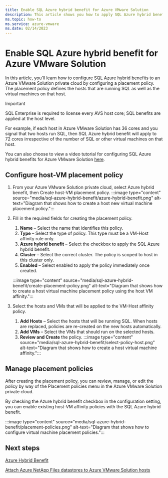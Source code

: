 ```yaml
---
title: Enable SQL Azure hybrid benefit for Azure VMware Solution
description: This article shows you how to apply SQL Azure hybrid benefits to your Azure VMware Solution private cloud by configuring a placement policy.
ms.topic: how-to
ms.service: azure-vmware
ms.date: 02/14/2023
---
```


# Enable SQL Azure hybrid benefit for Azure VMware Solution

In this article, you’ll learn how to configure SQL Azure hybrid benefits to an Azure VMware Solution private cloud by configuring a placement policy. The placement policy defines the hosts that are running SQL as well as the virtual machines on that host. 
> [!IMPORTANT]
> SQL Enterprise is required to license every AVS host core; SQL benefits are applied at the host level. 


For example, if each host in Azure VMware Solution has 36 cores and you signal that two hosts run SQL, then SQL Azure hybrid benefit will apply to 72 cores irrespective of the number of SQL or other virtual machines on that host.

You can also choose to view a video tutorial for configuring SQL Azure hybrid benefits for Azure VMware Solution [here](https://www.youtube.com/watch?v=vJIQ1K2KTa0).

## Configure host-VM placement policy
1.	From your Azure VMware Solution private cloud, select Azure hybrid benefit, then Create host-VM placement policy.
 :::image type="content" source="media/sql-azure-hybrid-benefit/azure-hybrid-benefit.png" alt-text="Diagram that shows how to create a host new virtual machine placement policy.":::

1.	Fill in the required fields for creating the placement policy.
     1.	**Name** – Select the name that identifies this policy.
     2. **Type** – Select the type of policy. This type must be a VM-Host affinity rule only.
     3. **Azure hybrid benefit** – Select the checkbox to apply the SQL Azure hybrid benefit.
     4. **Cluster** – Select the correct cluster. The policy is scoped to host in this cluster only.
     1. **Enabled** – Select enabled to apply the policy immediately once created.
     
     :::image type="content" source="media/sql-azure-hybrid-benefit/create-placement-policy.png" alt-text="Diagram that shows how to create a host virtual machine placement policy using the host VM affinity.":::
3.	Select the hosts and VMs that will be applied to the VM-Host affinity policy.
     1.	**Add Hosts** – Select the hosts that will be running SQL. When hosts are replaced, policies are re-created on the new hosts automatically.
     2.	**Add VMs** – Select the VMs that should run on the selected hosts.
     3. **Review and Create** the policy.
     :::image type="content" source="media/sql-azure-hybrid-benefit/select-policy-host.png" alt-text="Diagram that shows how to create a host virtual machine affinity.":::

## Manage placement policies

After creating the placement policy, you can review, manage, or edit the policy by way of the Placement policies menu in the Azure VMware Solution private cloud. 

By checking the Azure hybrid benefit checkbox in the configuration setting, you can enable existing host-VM affinity policies with the SQL Azure hybrid benefit.

:::image type="content" source="media/sql-azure-hybrid-benefit/placement-policies.png" alt-text="Diagram that shows how to configure virtual machine placement policies.":::

## Next steps
[Azure Hybrid Benefit](https://azure.microsoft.com/pricing/hybrid-benefit/)

[Attach Azure NetApp Files datastores to Azure VMware Solution hosts](attach-azure-netapp-files-to-azure-vmware-solution-hosts.md)

